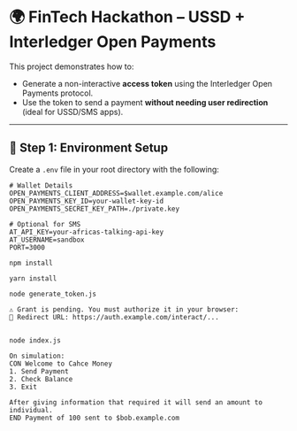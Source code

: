 # 🌍 FinTech Hackathon – USSD + Interledger Open Payments

This project demonstrates how to:
- Generate a non-interactive **access token** using the Interledger Open Payments protocol.
- Use the token to send a payment **without needing user redirection** (ideal for USSD/SMS apps).

---

## 🔐 Step 1: Environment Setup

Create a `.env` file in your root directory with the following:

```env
# Wallet Details
OPEN_PAYMENTS_CLIENT_ADDRESS=$wallet.example.com/alice
OPEN_PAYMENTS_KEY_ID=your-wallet-key-id
OPEN_PAYMENTS_SECRET_KEY_PATH=./private.key

# Optional for SMS
AT_API_KEY=your-africas-talking-api-key
AT_USERNAME=sandbox
PORT=3000

npm install

yarn install

node generate_token.js

⚠️ Grant is pending. You must authorize it in your browser:
🔗 Redirect URL: https://auth.example.com/interact/...


node index.js

On simulation:
CON Welcome to Cahce Money
1. Send Payment
2. Check Balance
3. Exit

After giving information that required it will send an amount to individual.
END Payment of 100 sent to $bob.example.com
